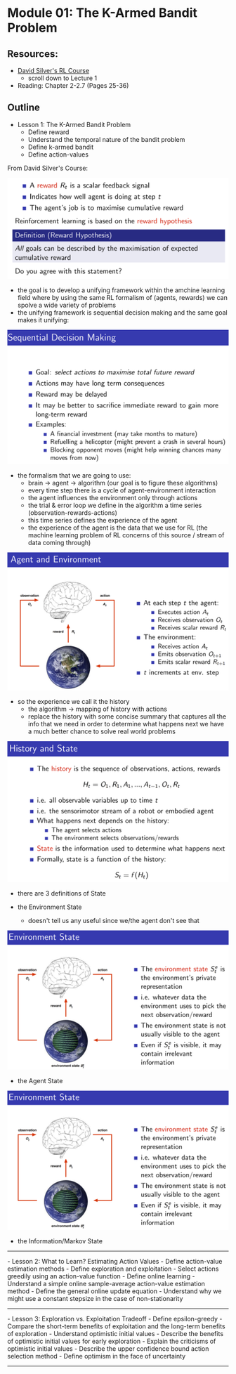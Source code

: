 # Module 01: The K-Armed Bandit Problem

## Resources:
- [David Silver's RL Course](https://deepmind.com/learning-resources/-introduction-reinforcement-learning-david-silver)
    - scroll down to Lecture 1
- Reading: Chapter 2-2.7 (Pages 25-36)

## Outline
- Lesson 1: The K-Armed Bandit Problem
    - Define reward
    - Understand the temporal nature of the bandit problem
    - Define k-armed bandit
    - Define action-values
 
 From David Silver's Course:
    
 ![rewards](img/1.PNG)
 
 - the goal is to develop a unifying framework within the amchine learning field 
 where by using the same RL formalism of (agents, rewards) we can spolve 
 a wide variety of problems
 - the unifying framework is sequential decision making and the same goal makes
 it unifying:
 
 ![framework](img/2.PNG)
 
 - the formalism that we are going to use:
    - brain -> agent -> algorithm (our goal is to figure 
    these algorithms)
    - every time step there is a cycle of agent-environment interaction
    - the agent influences the environment only through actions
    - the trial & error loop we define in the algorithm a time series (observation-rewards-actions)
    - this time series defines the experience of the agent
    - the experience of the agent is the data that we use for RL  (the machine learning 
    problem of RL concerns of this source / stream of data coming through)
 
  ![framework](img/3.PNG)
  
  - so the experience we call it the history
    - the algorithm -> mapping of history  with actions
    - replace the history with some concise summary that captures all the info 
    that we need in order to determine what happens next we have a much better chance
    to solve real world problems
  
  ![framework](img/4.PNG)
    
 - there are 3 definitions of State
 
 - the Environment State
    - doesn't tell us any useful since we/the agent don't see that
     
 ![enviroment-state](img/5.PNG)
 
 - the Agent State
 
  ![agent-state](img/5.PNG)
  
 - the Information/Markov State
    
    

<hr>    
- Lesson 2: What to Learn? Estimating Action Values
    - Define action-value estimation methods
    - Define exploration and exploitation
    - Select actions greedily using an action-value function
    - Define online learning
    - Understand a simple online sample-average action-value estimation method
    - Define the general online update equation
    - Understand why we might use a constant stepsize in the case of non-stationarity
<hr>
- Lesson 3: Exploration vs. Exploitation Tradeoff
    - Define epsilon-greedy
    - Compare the short-term benefits of exploitation and the long-term benefits of exploration
    - Understand optimistic initial values
    - Describe the benefits of optimistic initial values for early exploration
    - Explain the criticisms of optimistic initial values
    - Describe the upper confidence bound action selection method
    - Define optimism in the face of uncertainty
 <hr>
 
 